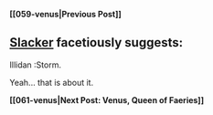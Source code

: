 **[[059-venus|Previous Post]]**
## [Slacker](contributors/slacker) facetiously suggests:

Illidan :Storm.

Yeah... that is about it.

**[[061-venus|Next Post: Venus, Queen of Faeries]]**
